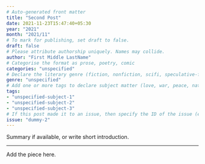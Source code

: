 ```yaml
---
# Auto-generated front matter
title: "Second Post"
date: 2021-11-23T15:47:40+05:30
year: "2021"
month: "2021/11"
# To mark for publishing, set draft to false.
draft: false
# Please attribute authorship uniquely. Names may collide.
author: "First Middle LastName"
# Categorise the format as prose, poetry, comic
categories: "unspecified"
# Declare the literary genre (fiction, nonfiction, scifi, speculative-fiction etc.)
genre: "unspecified"
# Add one or more tags to declare subject matter (love, war, peace, nature, melancholy)
tags:
- "unspecified-subject-1"
- "unspecified-subject-2"
- "unspecified-subject-3"
# If this post made it to an issue, then specify the ID of the issue (e.g. 1, 2, A1, D3, E4)
issue: "dummy-2"
---
```

Summary if available, or write short introduction.

<!--more-->

---

Add the piece here.


